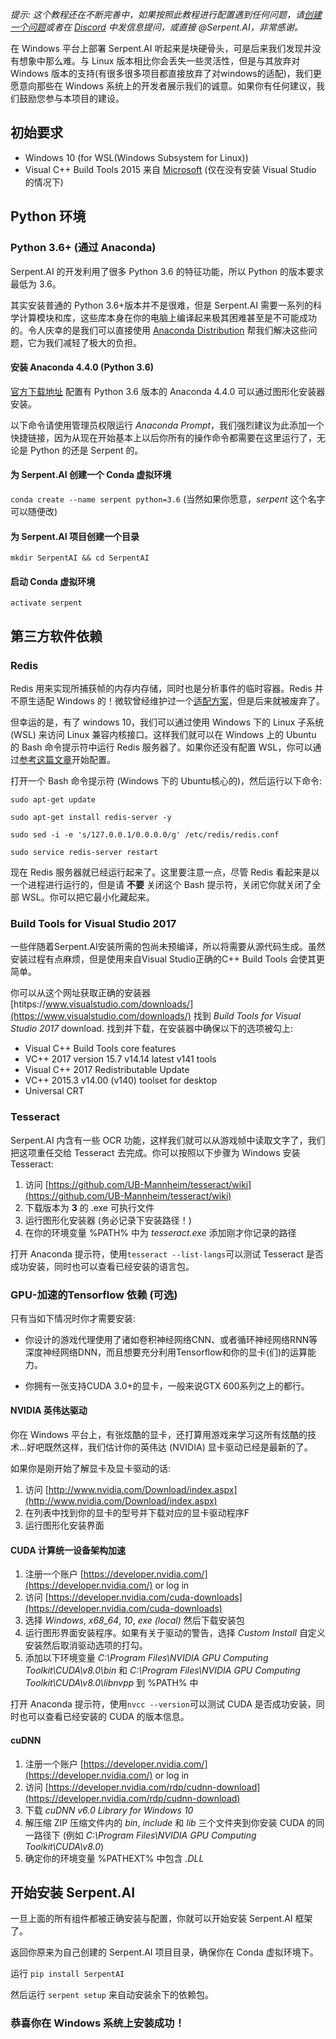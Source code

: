 _提示: 这个教程还在不断完善中，如果按照此教程进行配置遇到任何问题，请[创建一个问题](https://github.com/SerpentAI/Serpent/issues/new)或者在 [Discord](https://discord.gg/9D5SuxH) 中发信息提问，或直接 @Serpent.AI，非常感谢。_

在 Windows 平台上部署 Serpent.AI 听起来是块硬骨头，可是后来我们发现并没有想象中那么难。与 Linux 版本相比你会丢失一些灵活性，但是与其放弃对 Windows 版本的支持(有很多很多项目都直接放弃了对windows的适配)，我们更愿意向那些在 Windows 系统上的开发者展示我们的诚意。如果你有任何建议，我们鼓励您参与本项目的建设。


## 初始要求

* Windows 10 (for WSL(Windows Subsystem for Linux))
* Visual C++ Build Tools 2015 来自 [Microsoft](http://landinghub.visualstudio.com/visual-cpp-build-tools) (仅在没有安装 Visual Studio 的情况下)

## Python 环境

### Python 3.6+ (通过 Anaconda)

Serpent.AI 的开发利用了很多 Python 3.6 的特征功能，所以 Python 的版本要求最低为 3.6。

其实安装普通的 Python 3.6+版本并不是很难，但是 Serpent.AI 需要一系列的科学计算模块和库，这些库本身在你的电脑上编译起来极其困难甚至是不可能成功的。令人庆幸的是我们可以直接使用 [Anaconda Distribution](https://www.anaconda.com/distribution) 帮我们解决这些问题，它为我们减轻了极大的负担。

#### 安装 Anaconda 4.4.0 (Python 3.6)

[官方下载地址](https://www.anaconda.com/download/) 配置有 Python 3.6 版本的 Anaconda 4.4.0 可以通过图形化安装器安装。

以下命令请使用管理员权限运行 _Anaconda Prompt_，我们强烈建议为此添加一个快捷链接，因为从现在开始基本上以后你所有的操作命令都需要在这里运行了，无论是 Python 的还是 Serpent 的。

#### 为 Serpent.AI 创建一个 Conda 虚拟环境

`conda create --name serpent python=3.6` (当然如果你愿意，_serpent_ 这个名字可以随便改)

#### 为 Serpent.AI 项目创建一个目录

`mkdir SerpentAI && cd SerpentAI`

#### 启动 Conda 虚拟环境

`activate serpent`

## 第三方软件依赖

### Redis

Redis 用来实现所捕获帧的内存内存储，同时也是分析事件的临时容器。Redis 并不原生适配 Windows 的！微软曾经维护过一个[适配方案](https://github.com/MicrosoftArchive/redis)，但是后来就被废弃了。

但幸运的是，有了 windows 10，我们可以通过使用 Windows 下的 Linux 子系统 (WSL) 来访问 Linux 兼容内核接口。这样我们就可以在 Windows 上的 Ubuntu 的 Bash 命令提示符中运行 Redis 服务器了。如果你还没有配置 WSL，你可以通过[参考这篇文章](https://msdn.microsoft.com/en-us/commandline/wsl/install_guide)开始配置。

打开一个 Bash 命令提示符 (Windows 下的 Ubuntu核心的)，然后运行以下命令:

`sudo apt-get update`

`sudo apt-get install redis-server -y`

`sudo sed -i -e 's/127.0.0.1/0.0.0.0/g' /etc/redis/redis.conf`

`sudo service redis-server restart`

现在 Redis 服务器就已经运行起来了。这里要注意一点，尽管 Redis 看起来是以一个进程进行运行的，但是请 __不要__ 关闭这个 Bash 提示符，关闭它你就关闭了全部 WSL。你可以把它最小化藏起来。

### Build Tools for Visual Studio 2017
一些伴随着Serpent.AI安装所需的包尚未预编译，所以将需要从源代码生成。虽然安装过程有点麻烦，但是使用来自Visual Studio正确的C++ Build Tools 会使其更简单。

你可以从这个网址获取正确的安装器 [htitps://www.visualstudio.com/downloads/](https://www.visualstudio.com/downloads/)  找到 _Build Tools for Visual Studio 2017_ download. 找到并下载，在安装器中确保以下的选项被勾上:

* Visual C++ Build Tools core features
* VC++ 2017 version 15.7 v14.14 latest v141 tools
* Visual C++ 2017 Redistributable Update
* VC++ 2015.3 v14.00 (v140) toolset for desktop
* Universal CRT
### Tesseract

Serpent.AI 内含有一些 OCR 功能，这样我们就可以从游戏帧中读取文字了，我们把这项重任交给 Tesseract 去完成。你可以按照以下步骤为 Windows 安装 Tesseract:

1. 访问 [https://github.com/UB-Mannheim/tesseract/wiki](https://github.com/UB-Mannheim/tesseract/wiki)
2. 下载版本为 __3__ 的 .exe 可执行文件
3. 运行图形化安装器 (务必记录下安装路径！)
4. 在你的环境变量 %PATH% 中为 _tesseract.exe_ 添加刚才你记录的路径

打开 Anaconda 提示符，使用`tesseract --list-langs`可以测试 Tesseract 是否成功安装，同时也可以查看已经安装的语言包。

### GPU-加速的Tensorflow 依赖 (可选)

只有当如下情况时你才需要安装:

* 你设计的游戏代理使用了诸如卷积神经网络CNN、或者循环神经网络RNN等深度神经网络DNN，而且想要充分利用Tensorflow和你的显卡(们)的运算能力。


* 你拥有一张支持CUDA 3.0+的显卡，一般来说GTX 600系列之上的都行。

#### NVIDIA 英伟达驱动

你在 Windows 平台上，有张炫酷的显卡，还打算用游戏来学习这所有炫酷的技术...好吧既然这样，我们估计你的英伟达 (NVIDIA) 显卡驱动已经是最新的了。

如果你是刚开始了解显卡及显卡驱动的话:

1. 访问 [http://www.nvidia.com/Download/index.aspx](http://www.nvidia.com/Download/index.aspx)
2. 在列表中找到你的显卡的型号并下载对应的显卡驱动程序F
3. 运行图形化安装界面

#### CUDA 计算统一设备架构加速

1. 注册一个账户 [https://developer.nvidia.com/](https://developer.nvidia.com/) or log in
2. 访问 [https://developer.nvidia.com/cuda-downloads](https://developer.nvidia.com/cuda-downloads)
3. 选择 _Windows_, _x68_64_, _10_, _exe (local)_ 然后下载安装包
4. 运行图形界面安装程序。如果有关于驱动的警告，选择 _Custom Install_ 自定义安装然后取消驱动选项的打勾。
5. 添加以下环境变量 _C:\Program Files\NVIDIA GPU Computing Toolkit\CUDA\v8.0\bin_ 和 _C:\Program Files\NVIDIA GPU Computing Toolkit\CUDA\v8.0\libnvpp_ 到 %PATH% 中

打开 Anaconda 提示符，使用`nvcc --version`可以测试 CUDA 是否成功安装，同时也可以查看已经安装的 CUDA 的版本信息。


#### cuDNN

1. 注册一个账户 [https://developer.nvidia.com/](https://developer.nvidia.com/) or log in
2. 访问 [https://developer.nvidia.com/rdp/cudnn-download](https://developer.nvidia.com/rdp/cudnn-download)
3. 下载 _cuDNN v6.0 Library for Windows 10_
4. 解压缩 ZIP 压缩文件内的 _bin_, _include_ 和 _lib_ 三个文件夹到你安装 CUDA 的同一路径下 (例如 _C:\Program Files\NVIDIA GPU Computing Toolkit\CUDA\v8.0_)
5. 确定你的环境变量 %PATHEXT% 中包含 _.DLL_

## 开始安装 Serpent.AI

一旦上面的所有组件都被正确安装与配置，你就可以开始安装 Serpent.AI 框架了。

返回你原来为自己创建的 Serpent.AI 项目目录，确保你在 Conda 虚拟环境下。

运行 `pip install SerpentAI`

然后运行 `serpent setup` 来自动安装余下的依赖包。

### 恭喜你在 Windows 系统上安装成功！